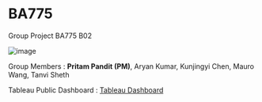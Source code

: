# BA775
Group Project BA775 B02

![image](https://github.com/mwangcy/BA775/assets/143052952/8fa98239-f3a3-4260-999d-1781562213d3)

Group Members : **Pritam Pandit (PM)**, Aryan Kumar, Kunjingyi Chen, Mauro Wang, Tanvi Sheth

Tableau Public Dashboard : [Tableau Dashboard](https://public.tableau.com/app/profile/mauro.wang/viz/B02-Anime-Insights_17022701873650/OverviewDashboard)
